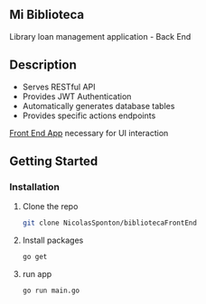 <a name="readme-top"></a>
## Mi Biblioteca

Library loan management application - Back End

## Description
- Serves RESTful API 
- Provides JWT Authentication
- Automatically generates database tables
- Provides specific actions endpoints

[Front End App](https://github.com/NicolasSponton/bibliotecaFrontEnd) necessary for UI interaction

<!-- GETTING STARTED -->
## Getting Started

### Installation

1. Clone the repo
   ```sh
   git clone NicolasSponton/bibliotecaFrontEnd
   ```
2. Install packages
   ```sh
   go get
   ```
3. run app
   ```sh
   go run main.go
   ```
